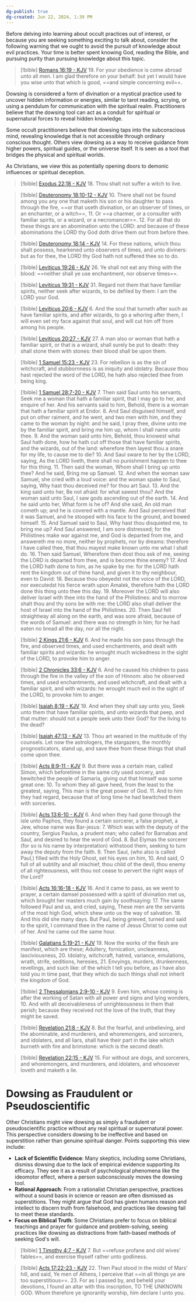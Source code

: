 ```yaml
---
dg-publish: true
dg-created: Jun 22, 2024, 1:39 PM
---
```


Before delving into learning about occult practices out of interest, or because you are seeking something exciting to talk about, consider the following warning that we ought to avoid the pursuit of knowledge about evil practices. Your time is better spent knowing God, reading the Bible, and pursuing purity than pursuing knowledge about this topic.

> [!bible] [Romans 16:19 - KJV](https://www.biblegateway.com/passage/?search=Romans+16:19&version=kjv)
> 19. For your obedience is come abroad unto all men. I am glad therefore on your behalf: but yet I would have you wise unto that which is good, ==and simple concerning evil==.


Dowsing is considered a form of divination or a mystical practice used to uncover hidden information or energies, similar to tarot reading, scrying, or using a pendulum for communication with the spiritual realm. Practitioners believe that the dowsing tool can act as a conduit for spiritual or supernatural forces to reveal hidden knowledge.

Some occult practitioners believe that dowsing taps into the subconscious mind, revealing knowledge that is not accessible through ordinary conscious thought. Others view dowsing as a way to receive guidance from higher powers, spiritual guides, or the universe itself. It is seen as a tool that bridges the physical and spiritual worlds.

As Christians, we view this as potentially opening doors to demonic influences or spiritual deception.

> [!bible] [Exodus 22:18 - KJV](https://www.biblegateway.com/passage/?search=Exodus+22:18&version=kjv)
> 18. Thou shalt not suffer a witch to live.



> [!bible] [Deuteronomy 18:10-12 - KJV](https://www.biblegateway.com/passage/?search=Deuteronomy+18:10-12&version=kjv)
> 10. There shall not be found among you any one that maketh his son or his daughter to pass through the fire, ==or that useth divination, or an observer of times, or an enchanter, or a witch==,
> 11. Or ==a charmer, or a consulter with familiar spirits, or a wizard, or a necromancer==.
> 12. For all that do these things are an abomination unto the LORD: and because of these abominations the LORD thy God doth drive them out from before thee.

> [!bible] [Deuteronomy 18:14 - KJV](https://www.biblegateway.com/passage/?search=Deuteronomy+18:14&version=kjv)
> 14. For these nations, which thou shalt possess, hearkened unto observers of times, and unto diviners: but as for thee, the LORD thy God hath not suffered thee so to do.



> [!bible] [Leviticus 19:26 - KJV](https://www.biblegateway.com/passage/?search=Leviticus+19:26&version=kjv)
> 26. Ye shall not eat any thing with the blood: ==neither shall ye use enchantment, nor observe times==.

> [!bible] [Leviticus 19:31 - KJV](https://www.biblegateway.com/passage/?search=Leviticus+19:31&version=kjv)
> 31. Regard not them that have familiar spirits, neither seek after wizards, to be defiled by them: I am the LORD your God.

> [!bible] [Leviticus 20:6 - KJV](https://www.biblegateway.com/passage/?search=Leviticus+20:6&version=kjv)
> 6. And the soul that turneth after such as have familiar spirits, and after wizards, to go a whoring after them, I will even set my face against that soul, and will cut him off from among his people.

> [!bible] [Leviticus 20:27 - KJV](https://www.biblegateway.com/passage/?search=Leviticus+20:27&version=kjv)
> 27. A man also or woman that hath a familiar spirit, or that is a wizard, shall surely be put to death: they shall stone them with stones: their blood shall be upon them.

> [!bible] [1 Samuel 15:23 - KJV](https://www.biblegateway.com/passage/?search=1+Samuel+15:23&version=kjv)
> 23. For rebellion is as the sin of witchcraft, and stubbornness is as iniquity and idolatry. Because thou hast rejected the word of the LORD, he hath also rejected thee from being king.



> [!bible] [1 Samuel 28:7-20 - KJV](https://www.biblegateway.com/passage/?search=1+Samuel+28:7-20&version=kjv)
> 7. Then said Saul unto his servants, Seek me a woman that hath a familiar spirit, that I may go to her, and enquire of her. And his servants said to him, Behold, there is a woman that hath a familiar spirit at Endor.
> 8. And Saul disguised himself, and put on other raiment, and he went, and two men with him, and they came to the woman by night: and he said, I pray thee, divine unto me by the familiar spirit, and bring me him up, whom I shall name unto thee.
> 9. And the woman said unto him, Behold, thou knowest what Saul hath done, how he hath cut off those that have familiar spirits, and the wizards, out of the land: wherefore then layest thou a snare for my life, to cause me to die?
> 10. And Saul sware to her by the LORD, saying, As the LORD liveth, there shall no punishment happen to thee for this thing.
> 11. Then said the woman, Whom shall I bring up unto thee? And he said, Bring me up Samuel.
> 12. And when the woman saw Samuel, she cried with a loud voice: and the woman spake to Saul, saying, Why hast thou deceived me? for thou art  Saul.
> 13. And the king said unto her, Be not afraid: for what sawest thou? And the woman said unto Saul, I saw gods ascending out of the earth.
> 14. And he said unto her, What form is he of? And she said, An old man cometh up; and he is covered with a mantle. And Saul perceived that it was Samuel, and he stooped with his face to the ground, and bowed himself.
> 15. And Samuel said to Saul, Why hast thou disquieted me, to bring me up? And Saul answered, I am sore distressed; for the Philistines make war against me, and God is departed from me, and answereth me no more, neither by prophets, nor by dreams: therefore I have called thee, that thou mayest make known unto me what I shall do.
> 16. Then said Samuel, Wherefore then dost thou ask of me, seeing the LORD is departed from thee, and is become thine enemy?
> 17. And the LORD hath done to him, as he spake by me: for the LORD hath rent the kingdom out of thine hand, and given it to thy neighbour, even  to David:
> 18. Because thou obeyedst not the voice of the LORD, nor executedst his fierce wrath upon Amalek, therefore hath the LORD done this thing unto thee this day.
> 19. Moreover the LORD will also deliver Israel with thee into the hand of the Philistines: and to morrow shalt thou and thy sons be  with me: the LORD also shall deliver the host of Israel into the hand of the Philistines.
> 20. Then Saul fell straightway all along on the earth, and was sore afraid, because of the words of Samuel: and there was no strength in him; for he had eaten no bread all the day, nor all the night.



> [!bible] [2 Kings 21:6 - KJV](https://www.biblegateway.com/passage/?search=2+Kings+21:6&version=kjv)
> 6. And he made his son pass through the fire, and observed times, and used enchantments, and dealt with familiar spirits and wizards: he wrought much wickedness in the sight of the LORD, to provoke him to anger.

> [!bible] [2 Chronicles 33:6 - KJV](https://www.biblegateway.com/passage/?search=2+Chronicles+33:6&version=kjv)
> 6. And he caused his children to pass through the fire in the valley of the son of Hinnom: also he observed times, and used enchantments, and used witchcraft, and dealt with a familiar spirit, and with wizards: he wrought much evil in the sight of the LORD, to provoke him to anger.

> [!bible] [Isaiah 8:19 - KJV](https://www.biblegateway.com/passage/?search=Isaiah+8:19&version=kjv)
> 19. And when they shall say unto you, Seek unto them that have familiar spirits, and unto wizards that peep, and that mutter: should not a people seek unto their God? for the living to the dead?

> [!bible] [Isaiah 47:13 - KJV](https://www.biblegateway.com/passage/?search=Isaiah+47:13&version=kjv)
> 13. Thou art wearied in the multitude of thy counsels. Let now the astrologers, the stargazers, the monthly prognosticators, stand up, and save thee from these things that shall come upon thee.


> [!bible] [Acts 8:9-11 - KJV](https://www.biblegateway.com/passage/?search=Acts+8:9-11&version=kjv)
> 9. But there was a certain man, called Simon, which beforetime in the same city used sorcery, and bewitched the people of Samaria, giving out that himself was some great one:
> 10. To whom they all gave heed, from the least to the greatest, saying, This man is the great power of God.
> 11. And to him they had regard, because that of long time he had bewitched them with sorceries.


> [!bible] [Acts 13:6-10 - KJV](https://www.biblegateway.com/passage/?search=Acts+13:6-10&version=kjv)
> 6. And when they had gone through the isle unto Paphos, they found a certain sorcerer, a false prophet, a Jew, whose name was Bar-jesus:
> 7. Which was with the deputy of the country, Sergius Paulus, a prudent man; who called for Barnabas and Saul, and desired to hear the word of God.
> 8. But Elymas the sorcerer (for so is his name by interpretation) withstood them, seeking to turn away the deputy from the faith.
> 9. Then Saul, (who also is called Paul,) filled with the Holy Ghost, set his eyes on him,
> 10. And said, O full of all subtilty and all mischief, thou child of the devil, thou enemy of all righteousness, wilt thou not cease to pervert the right ways of the Lord?


> [!bible] [Acts 16:16-18 - KJV](https://www.biblegateway.com/passage/?search=Acts+16:16-18&version=kjv)
> 16. And it came to pass, as we went to prayer, a certain damsel possessed with a spirit of divination met us, which brought her masters much gain by soothsaying:
> 17. The same followed Paul and us, and cried, saying, These men are the servants of the most high God, which shew unto us the way of salvation.
> 18. And this did she many days. But Paul, being grieved, turned and said to the spirit, I command thee in the name of Jesus Christ to come out of her. And he came out the same hour.


> [!bible] [Galatians 5:19-21 - KJV](https://www.biblegateway.com/passage/?search=Galatians+5:19-21&version=kjv)
> 19. Now the works of the flesh are manifest, which are these;  Adultery, fornication, uncleanness, lasciviousness,
> 20. Idolatry, witchcraft, hatred, variance, emulations, wrath, strife, seditions, heresies,
> 21. Envyings, murders, drunkenness, revellings, and such like: of the which I tell you before, as I have also told you in time past, that they which do such things shall not inherit the kingdom of God.

> [!bible] [2 Thessalonians 2:9-10 - KJV](https://www.biblegateway.com/passage/?search=2+Thessalonians+2:9-10&version=kjv)
> 9. Even him, whose coming is after the working of Satan with all power and signs and lying wonders,
> 10. And with all deceivableness of unrighteousness in them that perish; because they received not the love of the truth, that they might be saved.


> [!bible] [Revelation 21:8 - KJV](https://www.biblegateway.com/passage/?search=Revelation+21:8&version=kjv)
> 8. But the fearful, and unbelieving, and the abominable, and murderers, and whoremongers, and sorcerers, and idolaters, and all liars, shall have their part in the lake which burneth with fire and brimstone: which is the second death.


> [!bible] [Revelation 22:15 - KJV](https://www.biblegateway.com/passage/?search=Revelation+22:15&version=kjv)
> 15. For without are dogs, and sorcerers, and whoremongers, and murderers, and idolaters, and whosoever loveth and maketh a lie.




# Dowsing as Fraudulent or Pseudoscientific

Other Christians might view dowsing as simply a fraudulent or pseudoscientific practice without any real spiritual or supernatural power. This perspective considers dowsing to be ineffective and based on superstition rather than genuine spiritual danger. Points supporting this view include:

- **Lack of Scientific Evidence**: Many skeptics, including some Christians, dismiss dowsing due to the lack of empirical evidence supporting its efficacy. They see it as a result of psychological phenomena like the ideomotor effect, where a person subconsciously moves the dowsing tool.
- **Rational Approach**: From a rationalist Christian perspective, practices without a sound basis in science or reason are often dismissed as superstitions. They might argue that God has given humans reason and intellect to discern truth from falsehood, and practices like dowsing fail to meet these standards.
- **Focus on Biblical Truth**: Some Christians prefer to focus on biblical teachings and prayer for guidance and problem-solving, seeing practices like dowsing as distractions from faith-based methods of seeking God's will.

> [!bible] [1 Timothy 4:7 - KJV](https://www.biblegateway.com/passage/?search=1+Timothy+4:7&version=kjv)
> 7. But ==refuse profane and old wives’ fables==, and exercise thyself rather unto godliness.

> [!bible] [Acts 17:22-23 - KJV](https://www.biblegateway.com/passage/?search=Acts+17:22-23&version=kjv)
> 22. Then Paul stood in the midst of Mars’ hill, and said, Ye  men of Athens, I perceive that ==in all things ye are too superstitious==.
> 23. For as I passed by, and beheld your devotions, I found an altar with this inscription, TO THE UNKNOWN GOD. Whom therefore ye ignorantly worship, him declare I unto you.

